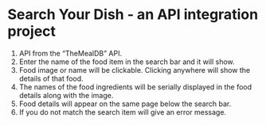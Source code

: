 # Search Your Dish - an API integration project

1. API from the “TheMealDB” API.
2. Enter the name of the food item in the search bar and it will show.
3. Food image or name will be clickable. Clicking anywhere will show the details of that food.
4. The names of the food ingredients will be serially displayed in the food details along with the image.
5. Food details will appear on the same page below the search bar.
6. If you do not match the search item will give an error message.
